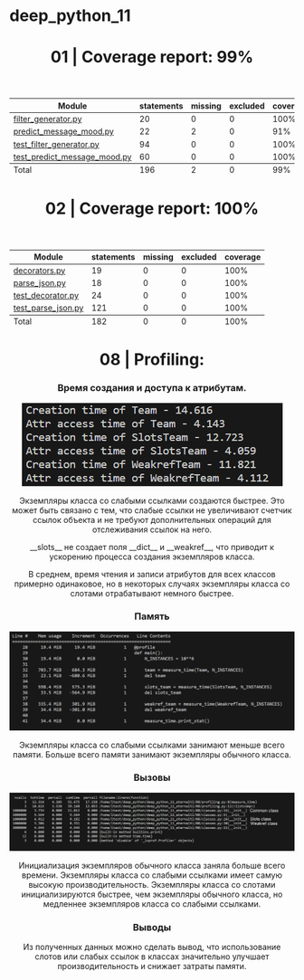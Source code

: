 # deep_python_11

<body class="indexfile">
<header>
    <div class="content">
        <h1>01 | Coverage report:
            <span class="pc_cov">99%</span>
        </h1>
    </div>
</header>
<main id="index">
    <table class="index" data-sortable>
        <thead>
            <tr class="tablehead" title="Click to sort">
                <th class="name left" aria-sort="none" data-shortcut="n">Module</th>
                <th aria-sort="none" data-default-sort-order="descending" data-shortcut="s">statements</th>
                <th aria-sort="none" data-default-sort-order="descending" data-shortcut="m">missing</th>
                <th aria-sort="none" data-default-sort-order="descending" data-shortcut="x">excluded</th>
                <th class="right" aria-sort="none" data-shortcut="c">coverage</th>
            </tr>
        </thead>
        <tbody>
            <tr class="file">
                <td class="name left"><a href="filter_generator_py.html">filter_generator.py</a></td>
                <td>20</td>
                <td>0</td>
                <td>0</td>
                <td class="right" data-ratio="20 20">100%</td>
            </tr>
            <tr class="file">
                <td class="name left"><a href="predict_message_mood_py.html">predict_message_mood.py</a></td>
                <td>22</td>
                <td>2</td>
                <td>0</td>
                <td class="right" data-ratio="20 22">91%</td>
            </tr>
            <tr class="file">
                <td class="name left"><a href="test_filter_generator_py.html">test_filter_generator.py</a></td>
                <td>94</td>
                <td>0</td>
                <td>0</td>
                <td class="right" data-ratio="94 94">100%</td>
            </tr>
            <tr class="file">
                <td class="name left"><a href="test_predict_message_mood_py.html">test_predict_message_mood.py</a></td>
                <td>60</td>
                <td>0</td>
                <td>0</td>
                <td class="right" data-ratio="60 60">100%</td>
            </tr>
        </tbody>
        <tfoot>
            <tr class="total">
                <td class="name left">Total</td>
                <td>196</td>
                <td>2</td>
                <td>0</td>
                <td class="right" data-ratio="194 196">99%</td>
            </tr>
        </tfoot>
    </table>
</main>
</body>
<body class="indexfile">
<header>
    <div class="content">
        <h1>02 | Coverage report:
            <span class="pc_cov">100%</span>
        </h1>
    </div>
</header>
<main id="index">
    <table class="index" data-sortable>
        <thead>
            <tr class="tablehead" title="Click to sort">
                <th class="name left" aria-sort="none" data-shortcut="n">Module</th>
                <th aria-sort="none" data-default-sort-order="descending" data-shortcut="s">statements</th>
                <th aria-sort="none" data-default-sort-order="descending" data-shortcut="m">missing</th>
                <th aria-sort="none" data-default-sort-order="descending" data-shortcut="x">excluded</th>
                <th class="right" aria-sort="none" data-shortcut="c">coverage</th>
            </tr>
        </thead>
        <tbody>
            <tr class="file">
                <td class="name left"><a href="decorators_py.html">decorators.py</a></td>
                <td>19</td>
                <td>0</td>
                <td>0</td>
                <td class="right" data-ratio="19 19">100%</td>
            </tr>
            <tr class="file">
                <td class="name left"><a href="parse_json_py.html">parse_json.py</a></td>
                <td>18</td>
                <td>0</td>
                <td>0</td>
                <td class="right" data-ratio="10 10">100%</td>
            </tr>
            <tr class="file">
                <td class="name left"><a href="test_decorator_py.html">test_decorator.py</a></td>
                <td>24</td>
                <td>0</td>
                <td>0</td>
                <td class="right" data-ratio="24 24">100%</td>
            </tr>
            <tr class="file">
                <td class="name left"><a href="test_parse_json_py.html">test_parse_json.py</a></td>
                <td>121</td>
                <td>0</td>
                <td>0</td>
                <td class="right" data-ratio="114 114">100%</td>
            </tr>
        </tbody>
        <tfoot>
            <tr class="total">
                <td class="name left">Total</td>
                <td>182</td>
                <td>0</td>
                <td>0</td>
                <td class="right" data-ratio="167 167">100%</td>
            </tr>
        </tfoot>
    </table>
</main>
</body>

<body class="indexfile">
<header>
    <div class="content">
        <h1>08 | Profiling:</h1>
        <h3>Время создания и доступа к атрибутам.</h3>
        <img src="08/time_profiling.png">
        <p>Экземпляры класса со слабыми ссылками создаются быстрее. Это может быть связано с тем, что слабые ссылки не увеличивают счетчик ссылок объекта и не требуют дополнительных операций для отслеживания ссылок на него.</p>
        <p>__slots__ не создает поля  __dict__ и __weakref__, что приводит к ускорению процесса создания экземпляров класса.</p>
        <p>В среднем, время чтения и записи атрибутов для всех классов примерно одинаковое, но в некоторых случаях экземпляры класса со слотами отрабатывают немного быстрее.</p>
        <h3>Память</h3>
        <img src="08/memory_profiling.png">
        <p>Экземпляры класса со слабыми ссылками занимают меньше всего памяти. Больше всего памяти занимают экземпляры обычного класса.</p>
        <h3>Вызовы</h3>
        <img src="08/call_profiling.png">
        <p>Инициализация экземпляров обычного класса заняла больше всего времени. Экземпляры класса со слабыми ссылками имеет самую высокую производительность. Экземпляры класса со слотами инициализируются быстрее, чем экземпляры обычного класса, но медленнее экземпляров класса со слабыми ссылками.</p>
        <h3>Выводы</h3>
        <p>Из полученных данных можно сделать вывод, что использование слотов или слабых ссылок в классах значительно улучшает производительность и снижает затраты памяти.</p>
    </div>
</header>
</body>